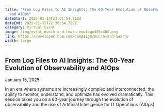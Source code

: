 ```yaml
---
title: "From Log Files to AI Insights: The 60-Year Evolution of Observability
  and AIOps"
dateStart: 2025-01-14T23:01:54.712Z
dateEnd: 2025-01-15T22:30:54.729Z
category: Virtual Event
image: /img/event-munch-and-learn-newlogo400x400.png
link: https://developer.hpe.com/campaign/munch-and-learn/
width: large
---
```

## From Log Files to AI Insights: The 60-Year Evolution of Observability and AIOps

January 15, 2025

In an era where systems are increasingly complex and interconnected, the ability to monitor, understand, and optimize has evolved dramatically. This session takes you on a 60-year journey through the evolution of observability and the rise of Artificial Intelligence for IT Operations (AIOps).
